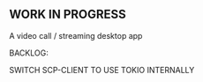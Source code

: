 ## WORK IN PROGRESS
A video call / streaming desktop app

BACKLOG:

SWITCH SCP-CLIENT TO USE TOKIO INTERNALLY 
